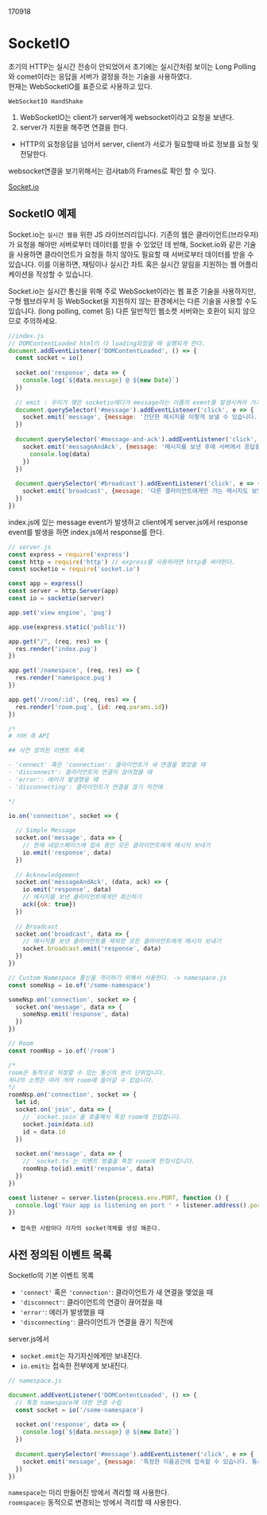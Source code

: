 170918

# SocketIO

초기의 HTTP는 실시간 전송이 안되었어서 초기에는 실시간처럼 보이는 Long Polling와 comet이라는 응답을 서버가 결정을 하는 기술을 사용하였다.  
현재는 WebSocketIO를 표준으로 사용하고 있다.  

`WebSocketIO HandShake` 
1. WebSocketIO는 client가 server에게 websocket이라고 요청을 보낸다.
2. server가 지원을 해주면 연결을 한다.
  - HTTP의 요청응답을 넘어서 server, client가 서로가 필요할때 바로 정보를 요청 및 전달한다.

websocket연결을 보기위해서는 검사tab의 Frames로 확인 할 수 있다.

[Socket.io](https://socket.io/)


## SocketIO 예제

Socket.io는 `실시간 웹을` 위한 JS 라이브러리입니다. 기존의 웹은 클라이언트(브라우저)가 요청을 해야만 서버로부터 데이터를 받을 수 있었던 데 반해, Socket.io와 같은 기술을 사용하면 클라이언트가 요청을 하지 않아도 필요할 때 서버로부터 데이터를 받을 수 있습니다. 이를 이용하면, 채팅이나 실시간 차트 혹은 실시간 알림을 지원하는 웹 어플리케이션을 작성할 수 있습니다.  

Socket.io는 실시간 통신을 위해 주로 WebSocket이라는 웹 표준 기술을 사용하지만, 구형 웹브라우저 등 WebSocket을 지원하지 않는 환경에서는 다른 기술을 사용할 수도 있습니다. (long polling, comet 등) 다른 일반적인 웹소켓 서버와는 호환이 되지 않으므로 주의하세요.  

```js
//index.js
// DOMContentLoaded html이 다 loading되었을 때 실행되게 한다.
document.addEventListener('DOMContentLoaded', () => {
  const socket = io()
  
  socket.on('response', data => {
    console.log(`${data.message} @ ${new Date}`)
  })
  
  // emit : 우리가 맺은 socketio에다가 message라는 이름의 event를 발생시켜라 거기에 이런 데이터를 포함시켜라
  document.querySelector('#message').addEventListener('click', e => {
    socket.emit('message', {message: '간단한 메시지를 이렇게 보낼 수 있습니다.'})
  })
  
  document.querySelector('#message-and-ack').addEventListener('click', e => {
    socket.emit('messageAndAck', {message: '메시지를 보낸 후에 서버에서 응답을 받을 수도 있습니다'}, data => {
      console.log(data)
    })
  })
  
  document.querySelector('#broadcast').addEventListener('click', e => {
    socket.emit('broadcast', {message: '다른 클라이언트에게만 가는 메시지도 보낼 수 있습니다.'})
  })
})
```
index.js에 있는 message event가 발생하고 client에게 server.js에서 response event를 발생을 하면 index.js에서 response를 한다.

```js
// server.js
const express = require('express')
const http = require('http') // express를 사용하려면 http를 써야한다.
const socketio = require('socket.io')

const app = express()
const server = http.Server(app)
const io = socketio(server)

app.set('view engine', 'pug')

app.use(express.static('public'))

app.get("/", (req, res) => {
  res.render('index.pug')
})

app.get('/namespace', (req, res) => {
  res.render('namespace.pug')
})

app.get('/room/:id', (req, res) => {
  res.render('room.pug', {id: req.params.id})
})

/*
# 서버 측 API

## 사전 정의된 이벤트 목록

- 'connect' 혹은 'connection': 클라이언트가 새 연결을 맺었을 때
- 'disconnect': 클라이언트의 연결이 끊어졌을 때
- 'error': 에러가 발생했을 때
- 'disconnecting': 클라이언트가 연결을 끊기 직전에

*/

io.on('connection', socket => {
  
  // Simple Message
  socket.on('message', data => {
    // 현재 네임스페이스에 접속 중인 모든 클라이언트에게 메시지 보내기
    io.emit('response', data)
  })
  
  // Acknowledgement
  socket.on('messageAndAck', (data, ack) => {
    io.emit('response', data)
    // 메시지를 보낸 클라이언트에게만 회신하기
    ack({ok: true})
  })
  
  // Broadcast
  socket.on('broadcast', data => {
    // 메시지를 보낸 클라이언트를 제외한 모든 클라이언트에게 메시지 보내기
    socket.broadcast.emit('response', data)
  })
})

// Custom Namespace 통신을 격리하기 위해서 사용한다. -> namespace.js
const someNsp = io.of('/some-namespace')

someNsp.on('connection', socket => {
  socket.on('message', data => {
    someNsp.emit('response', data)
  })
})

// Room
const roomNsp = io.of('/room')

/*
room은 동적으로 지정할 수 있는 통신의 분리 단위입니다.
하나의 소켓은 여러 개의 room에 들어갈 수 있습니다.
*/
roomNsp.on('connection', socket => {
  let id;
  socket.on('join', data => {
    // `socket.join`을 호출해서 특정 room에 진입합니다.
    socket.join(data.id)
    id = data.id
  })
  
  socket.on('message', data => {
    // `socket.to`는 이벤트 방출을 특정 room에 한정시킵니다.
    roomNsp.to(id).emit('response', data)
  })
})

const listener = server.listen(process.env.PORT, function () {
  console.log('Your app is listening on port ' + listener.address().port)
})

```

- `접속한 사람마다 각자의 socket객체를 생성 해준다.`


## 사전 정의된 이벤트 목록
SocketIo의 기본 이벤트 목록

- `'connect'` 혹은 `'connection'`: 클라이언트가 새 연결을 맺었을 때
- `'disconnect'`: 클라이언트의 연결이 끊어졌을 때
- `'error'`: 에러가 발생했을 때
- `'disconnecting'`: 클라이언트가 연결을 끊기 직전에

server.js에서 
- `socket.emit`는 자기자신에게만 보내진다.   
- `io.emit는` 접속한 전부에게 보내진다.


```js
// namespace.js

document.addEventListener('DOMContentLoaded', () => {
  // 특정 namespace에 대한 연결 수립
  const socket = io('/some-namespace')
  
  socket.on('response', data => {
    console.log(`${data.message} @ ${new Date}`)
  })
  
  document.querySelector('#message').addEventListener('click', e => {
    socket.emit('message', {message: '특정한 이름공간에 접속할 수 있습니다. 통신은 다른 이름공간과 분리됩니다.'})
  })
})
```

`namespace`는 미리 만들어진 방에서 격리할 때 사용한다.  
`roomspace는` 동적으로 변경되는 방에서 격리할 때 사용한다.
